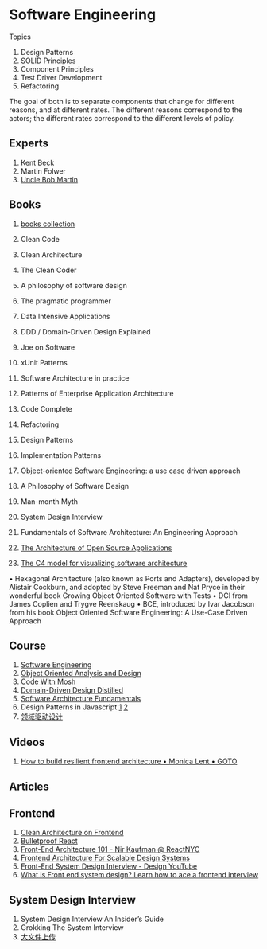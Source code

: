 # Software Engineering

Topics

1. Design Patterns
1. SOLID Principles
1. Component Principles
1. Test Driver Development
1. Refactoring

The goal of both is to separate components that change for different reasons, and at different rates. The different reasons correspond to the actors; the different rates correspond to the different levels of policy.

## Experts

1. Kent Beck
1. Martin Folwer
1. [Uncle Bob Martin](http://cleancoder.com/products)

## Books

1. [books collection](https://github.com/ahmedfarhat/software-development-ebooks-1)

1. Clean Code
1. Clean Architecture
1. The Clean Coder
1. A philosophy of software design
1. The pragmatic programmer
1. Data Intensive Applications
1. DDD / Domain-Driven Design Explained
1. Joe on Software
1. xUnit Patterns
1. Software Architecture in practice
1. Patterns of Enterprise Application Architecture
1. Code Complete
1. Refactoring
1. Design Patterns
1. Implementation Patterns
1. Object-oriented Software Engineering: a use case driven approach
1. A Philosophy of Software Design
1. Man-month Myth
1. System Design Interview
1. Fundamentals of Software Architecture: An Engineering Approach
1. [The Architecture of Open Source Applications](http://aosabook.org/en/index.html)
1. [The C4 model for visualizing software architecture](https://c4model.com/)

• Hexagonal Architecture (also known as Ports and Adapters), developed by Alistair Cockburn, and adopted by Steve Freeman and Nat Pryce in their wonderful book Growing Object Oriented Software with Tests
• DCI from James Coplien and Trygve Reenskaug
• BCE, introduced by Ivar Jacobson from his book Object Oriented Software
Engineering: A Use-Case Driven Approach

## Course

1. [Software Engineering](https://github.com/Developer-Y/cs-video-courses#software-engineering)
1. [Object Oriented Analysis and Design](https://github.com/Developer-Y/Scalable-Software-Architecture#object-oriented-analysis-and-design)
1. [Code With Mosh](https://www.bilibili.com/video/BV1Te4y1a7oP/)
1. [Domain-Driven Design Distilled](https://www.bilibili.com/video/BV1oS4y1F73g/)
1. [Software Architecture Fundamentals](https://www.bilibili.com/video/BV1pr4y1z7WM/)
1. Design Patterns in Javascript [1](https://www.bilibili.com/video/BV1gm4y1S7rp) [2](https://www.bilibili.com/video/BV17S4y177XZ/)
1. [领域驱动设计](https://www.bilibili.com/video/BV1Ci4y1978C/)

## Videos

1. [How to build resilient frontend architecture • Monica Lent • GOTO](https://www.youtube.com/watch?v=TqfbAXCCVwE)

## Articles

## Frontend

1. [Clean Architecture on Frontend](https://dev.to/bespoyasov/clean-architecture-on-frontend-4311)
1. [Bulletproof React](https://github.com/alan2207/bulletproof-react)
1. [Front-End Architecture 101 - Nir Kaufman @ ReactNYC](https://www.youtube.com/watch?v=o8THlN8hgcw)
1. [Frontend Architecture For Scalable Design Systems](https://www.youtube.com/watch?v=EcyylrGSxDo)
1. [Front-End System Design Interview - Design YouTube](https://www.youtube.com/watch?v=x9NgcwwFp7s)
1. [What is Front end system design? Learn how to ace a frontend interview](https://www.youtube.com/watch?v=XPNMiWyHBAU)

## System Design Interview

1. System Design Interview An Insider’s Guide
1. Grokking The System Interview
1. [大文件上传](https://zhuanlan.zhihu.com/p/530254303)
